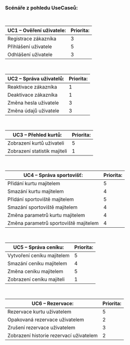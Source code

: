 <h3><b>Scénáře z pohledu UseCaseů:</b></h3>
<br>
                           
|<b>UC1 – Ověření uživatele:</b> |     Priorita:|
|---|---|
|	Registrace zákazníka | 3 |
|	Přihlášení uživatele | 5 |
|	Odhlášení uživatele | 3 |
<br>

|<b>UC2 – Správa uživatelů:</b> |     Priorita:|
|---|---|
| Reaktivace zákazníka | 1|
| Deaktivace zákazníka | 1|
|	Změna hesla uživatele | 3 |
|	Změna údajů uživatele | 3 |

<br>

<b>UC3 – Přehled kurtů:</b> |     Priorita:|
|---|---|
|	Zobrazení kurtů uživateli | 5
|	Zobrazení statistik majiteli | 1


<br>

<b>UC4 – Správa sportovišť:</b> |     Priorita:|
|---|---|
|	Přidání kurtu majitelem | 5
|	Smazání kurtu majitelem | 4
|	Přidání sportoviště majitelem | 5
|	Smazání sportoviště majitelem | 4
|	Změna parametrů kurtu majitelem | 4
|	Změna parametrů sportoviště majitelem | 4

<br>

<b>UC5 – Správa ceníku:</b> |     Priorita:|
|---|---|
|	Vytvoření ceníku majitelem |5
|	Smazání ceníku majitelem | 4
|	Změna ceníku majitelem | 5
|	Zobrazení ceníku majiteli | 1|

<br>

<b>UC6 – Rezervace:</b> |     Priorita:|
|---|---|
|	Rezervace kurtu uživatelem | 5
|	Opakovaná rezervace uživatelem | 2
|	Zrušení rezervace uživatelem | 3
| Zobrazení historie rezervací uživatelem| 2


